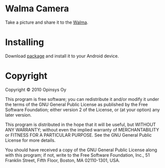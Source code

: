 # Walma Camera

Take a picture and share it to the [Walma](http://walma.opinsys.fi/ "Walma").

# Installing

Download [package](https://github.com/opinsys/walma-android/raw/master/apk/walma-android.apk) and install it to your Android device.

# Copyright

Copyright © 2010 Opinsys Oy

This program is free software; you can redistribute it and/or modify it under
the terms of the GNU General Public License as published by the Free Software
Foundation; either version 2 of the License, or (at your option) any later
version.

This program is distributed in the hope that it will be useful, but WITHOUT ANY
WARRANTY; without even the implied warranty of MERCHANTABILITY or FITNESS FOR A
PARTICULAR PURPOSE. See the GNU General Public License for more details.

You should have received a copy of the GNU General Public License along with
this program; if not, write to the Free Software Foundation, Inc., 51 Franklin
Street, Fifth Floor, Boston, MA 02110-1301, USA.